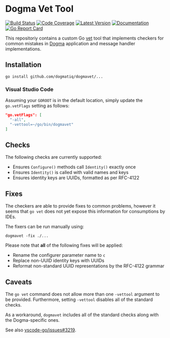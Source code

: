 # Dogma Vet Tool

[![Build Status](https://github.com/dogmatiq/dogmavet/workflows/CI/badge.svg)](https://github.com/dogmatiq/dogmavet/actions?workflow=CI)
[![Code Coverage](https://img.shields.io/codecov/c/github/dogmatiq/dogmavet/main.svg)](https://codecov.io/github/dogmatiq/dogmavet)
[![Latest Version](https://img.shields.io/github/tag/dogmatiq/dogmavet.svg?label=semver)](https://semver.org)
[![Documentation](https://img.shields.io/badge/go.dev-reference-007d9c)](https://pkg.go.dev/github.com/dogmatiq/dogmavet)
[![Go Report Card](https://goreportcard.com/badge/github.com/dogmatiq/dogmavet)](https://goreportcard.com/report/github.com/dogmatiq/dogmavet)

This repositoriy contains a custom Go [vet](https://golang.org/cmd/vet/) tool
that implements checkers for common mistakes in
[Dogma](https://github.com/dogmatiq/dogma) application and message handler
implementations.

## Installation

    go install github.com/dogmatiq/dogmavet/...

### Visual Studio Code

Assuming your `GOROOT` is in the default location, simply update the
`go.vetFlags` setting as follows:

```json
"go.vetFlags": [
  "-all",
  "-vettool=~/go/bin/dogmavet"
]
```

## Checks

The following checks are currently supported:

- Ensures `Configure()` methods call `Identity()` exactly once
- Ensures `Identity()` is called with valid names and keys
- Ensures identity keys are UUIDs, formatted as per RFC-4122

## Fixes

The checkers are able to provide fixes to common problems, however it seems that
`go vet` does not yet expose this information for consumptions by IDEs.

The fixers can be run manually using:

```
dogmavet -fix ./...
```

Please note that **all** of the following fixes will be applied:

- Rename the configurer parameter name to `c`
- Replace non-UUID identity keys with UUIDs
- Reformat non-standard UUID representations by the RFC-4122 grammar

## Caveats

The `go vet` command does not allow more than one `-vettool` argument to be
provided. Furthermore, setting `-vettool` disables all of the standard checks.

As a workaround, `dogmavet` includes all of the standard checks along with the
Dogma-specific ones.

See also [vscode-go/issues#3219](https://github.com/microsoft/vscode-go/issues/3219).
